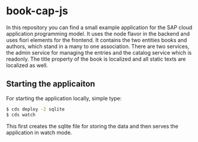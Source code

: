 # book-cap-js

In this repository you can find a small example application for the SAP cloud application programming model. It uses the node flavor in the backend and uses fiori elements for the frontend. It contains the two entities books and authors, which stand in a many to one association. There are two services, the admin service for managing the entries and the catalog service which is readonly.
The title property of the book is localized and all static texts are localized as well.


## Starting the applicaiton
For starting the application locally, simple type:

```sh
$ cds deploy -2 sqlite
$ cds watch
```

This first creates the sqlite file for storing the data and then serves the application in watch mode.




